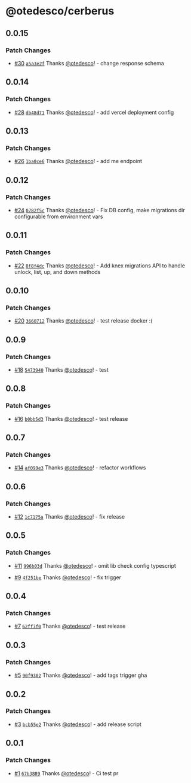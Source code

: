 # @otedesco/cerberus

## 0.0.15

### Patch Changes

- [#30](https://github.com/otedesco/cerberus/pull/30) [`a5a3e2f`](https://github.com/otedesco/cerberus/commit/a5a3e2fd90befe611ef1c304e37755bf698fe32a) Thanks [@otedesco](https://github.com/otedesco)! - change response schema

## 0.0.14

### Patch Changes

- [#28](https://github.com/otedesco/cerberus/pull/28) [`db48d71`](https://github.com/otedesco/cerberus/commit/db48d71270c7cd8cdbb2ae9e939abf4aced118a6) Thanks [@otedesco](https://github.com/otedesco)! - add vercel deployment config

## 0.0.13

### Patch Changes

- [#26](https://github.com/otedesco/cerberus/pull/26) [`1ba0ce6`](https://github.com/otedesco/cerberus/commit/1ba0ce66721ef938ca5eba676599de86c32b215f) Thanks [@otedesco](https://github.com/otedesco)! - add me endpoint

## 0.0.12

### Patch Changes

- [#24](https://github.com/otedesco/cerberus/pull/24) [`0782f5c`](https://github.com/otedesco/cerberus/commit/0782f5c3df33d27e554b18e7e051dbf55ad07a04) Thanks [@otedesco](https://github.com/otedesco)! - Fix DB config, make migrations dir configurable from environment vars

## 0.0.11

### Patch Changes

- [#22](https://github.com/otedesco/cerberus/pull/22) [`8f8f4dc`](https://github.com/otedesco/cerberus/commit/8f8f4dca26a565cc75d174d2f2ac00e8d6e53c2c) Thanks [@otedesco](https://github.com/otedesco)! - Add knex migrations API to handle unlock, list, up, and down methods

## 0.0.10

### Patch Changes

- [#20](https://github.com/otedesco/cerberus/pull/20) [`3660712`](https://github.com/otedesco/cerberus/commit/36607120ab27fbad9f19d2641c662618a6ac2eda) Thanks [@otedesco](https://github.com/otedesco)! - test release docker :(

## 0.0.9

### Patch Changes

- [#18](https://github.com/otedesco/cerberus/pull/18) [`5473940`](https://github.com/otedesco/cerberus/commit/54739401a6d7752d29312ca622dfd67937f04ce7) Thanks [@otedesco](https://github.com/otedesco)! - test

## 0.0.8

### Patch Changes

- [#16](https://github.com/otedesco/cerberus/pull/16) [`b0bb5d3`](https://github.com/otedesco/cerberus/commit/b0bb5d30140fd60a868d29edef407e77369c29b1) Thanks [@otedesco](https://github.com/otedesco)! - test release

## 0.0.7

### Patch Changes

- [#14](https://github.com/otedesco/cerberus/pull/14) [`af099e3`](https://github.com/otedesco/cerberus/commit/af099e3e1a7077eb08a740206f37539924fb19b9) Thanks [@otedesco](https://github.com/otedesco)! - refactor workflows

## 0.0.6

### Patch Changes

- [#12](https://github.com/otedesco/cerberus/pull/12) [`1c7175a`](https://github.com/otedesco/cerberus/commit/1c7175a9b60d3b837c551e9d29639f7e10943a0d) Thanks [@otedesco](https://github.com/otedesco)! - fix release

## 0.0.5

### Patch Changes

- [#11](https://github.com/otedesco/cerberus/pull/11) [`996b03d`](https://github.com/otedesco/cerberus/commit/996b03d90dc3d3531825b6ea930ee0493796fdf8) Thanks [@otedesco](https://github.com/otedesco)! - omit lib check config typescript

- [#9](https://github.com/otedesco/cerberus/pull/9) [`4f251be`](https://github.com/otedesco/cerberus/commit/4f251be7301d51b104a8bd8f97edbc5cda283c4a) Thanks [@otedesco](https://github.com/otedesco)! - fix trigger

## 0.0.4

### Patch Changes

- [#7](https://github.com/otedesco/cerberus/pull/7) [`62ff7f0`](https://github.com/otedesco/cerberus/commit/62ff7f00e2ea751cdb66970dc67bb1c6e9cde2a9) Thanks [@otedesco](https://github.com/otedesco)! - test release

## 0.0.3

### Patch Changes

- [#5](https://github.com/otedesco/cerberus/pull/5) [`90f9302`](https://github.com/otedesco/cerberus/commit/90f9302591073e007b9aa87d1f75f7498eb8df95) Thanks [@otedesco](https://github.com/otedesco)! - add tags trigger gha

## 0.0.2

### Patch Changes

- [#3](https://github.com/otedesco/cerberus/pull/3) [`bcb55e2`](https://github.com/otedesco/cerberus/commit/bcb55e237fadaaece26817b9b307b46d02af61ec) Thanks [@otedesco](https://github.com/otedesco)! - add release script

## 0.0.1

### Patch Changes

- [#1](https://github.com/otedesco/cerberus/pull/1) [`67b3889`](https://github.com/otedesco/cerberus/commit/67b38898d6f53312a5ad540975b55280e57ecb2e) Thanks [@otedesco](https://github.com/otedesco)! - Ci test pr
